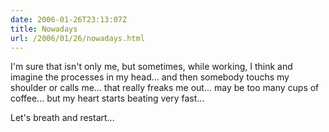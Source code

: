 ```yaml
---
date: 2006-01-26T23:13:07Z
title: Nowadays
url: /2006/01/26/nowadays.html
---
```


<p>I'm sure that isn't only me, but sometimes, while working, I think and imagine the processes in my head... and then somebody touchs my shoulder or calls me... that really freaks me out... may be too many cups of coffee... but my heart starts beating very fast...</p>
<p>Let's breath and restart...</p>
